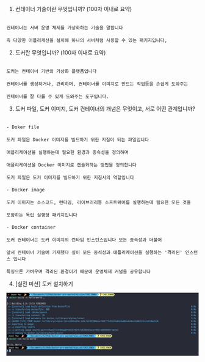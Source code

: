 1. 컨테이너 기술이란 무엇입니까? (100자 이내로 요약)

```

컨테이너는 서버 운영 체제를 가상화하는 기술을 말합니다

즉 다양한 어플리케션을 설치해 하나의 서버처럼 사용할 수 있는 패키지입니다,

```

2. 도커란 무엇입니까? (100자 이내로 요약)

```

도커는 컨테이너 기반의 가상화 플랫폼입니다

컨테이너를 생성하거나, 관리하며, 컨테이너를 이미지로 만드는 작업등을 손쉽게 도와주는

컨테이너를 잘 다룰 수 있게 도와주는 도구입니다.

```

3. 도커 파일, 도커 이미지, 도커 컨테이너의 개념은 무엇이고, 서로 어떤 관계입니까?

```

- Doker file

도커 파일은 Docker 이미지를 빌드하기 위한 지침이 되는 파일입니다

애플리케이션을 실행하는데 필요한 환경과 종속성을 정의하며

애플리케이션을 Docker 이미지로 캡슐화하는 방법을 정의합니다

도커 파일은 도커 이미지를 빌드하기 위한 지침서의 역할입니다

- Docker image

도커 이미지는 소스코드, 런타임, 라이브러리등 소프트웨어를 실행하는데 필요한 모든 것을

포함하는 독립 실행형 패키지입니다

- Docker container

도커 컨테이너는 도커 이미지의 런타임 인스턴스입니다 모든 종속성과 더불어

앞서 컨테이너 기술에 기재했다 싶이 모든 종석성과 애플리케이션을 실행하는 '격리된' 인스턴스 입니다

특징으론 가벼우며 격리된 환경이기 때문에 운영체제 커널을 공유합니다

```

4. [실전 미션] 도커 설치하기

![실전 미션](./docker-run.png)
